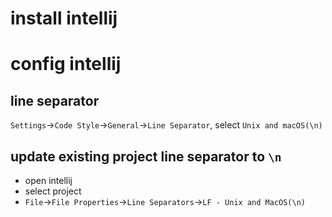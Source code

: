 # install intellij
# config intellij
## line separator
`Settings`->`Code Style`->`General`->`Line Separator`, select `Unix and macOS(\n)`
## update existing project line separator to `\n`
+ open intellij 
+ select project
+ `File`->`File Properties`->`Line Separators`->`LF - Unix and MacOS(\n)`
